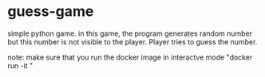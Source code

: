 # guess-game
simple python game.
in this game, the program generates random number but this number is not visible to the player.
Player tries to guess the number.

note:
  make sure that you run the docker image in interactve mode "docker run -it <imagename>"

